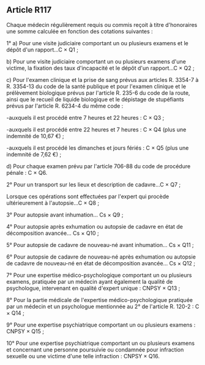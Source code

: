 Article R117
----
Chaque médecin régulièrement requis ou commis reçoit à titre d'honoraires une
somme calculée en fonction des cotations suivantes :

1° a) Pour une visite judiciaire comportant un ou plusieurs examens et le dépôt
d'un rapport...C × Q1 ;

b) Pour une visite judiciaire comportant un ou plusieurs examens d'une victime,
la fixation des taux d'incapacité et le dépôt d'un rapport...C × Q2 ;

c) Pour l'examen clinique et la prise de sang prévus aux articles R. 3354-7 à R.
3354-13 du code de la santé publique et pour l'examen clinique et le prélèvement
biologique prévus par l'article R. 235-6 du code de la route, ainsi que le
recueil de liquide biologique et le dépistage de stupéfiants prévus par
l'article R. 6234-4 du même code :

-auxquels il est procédé entre 7 heures et 22 heures : C × Q3 ;

-auxquels il est procédé entre 22 heures et 7 heures : C × Q4 (plus une
indemnité de 10,67 €) ;

-auxquels il est procédé les dimanches et jours fériés : C × Q5 (plus une
indemnité de 7,62 €) ;

d) Pour chaque examen prévu par l'article 706-88 du code de procédure pénale : C
× Q6.

2° Pour un transport sur les lieux et description de cadavre...C × Q7 ;

Lorsque ces opérations sont effectuées par l'expert qui procède ultérieurement à
l'autopsie...C × Q8 ;

3° Pour autopsie avant inhumation... Cs × Q9 ;

4° Pour autopsie après exhumation ou autopsie de cadavre en état de
décomposition avancée... Cs × Q10 ;

5° Pour autopsie de cadavre de nouveau-né avant inhumation... Cs × Q11 ;

6° Pour autopsie de cadavre de nouveau-né après exhumation ou autopsie de
cadavre de nouveau-né en état de décomposition avancée... Cs × Q12 ;

7° Pour une expertise médico-psychologique comportant un ou plusieurs examens,
pratiquée par un médecin ayant également la qualité de psychologue, intervenant
en qualité d'expert unique : CNPSY × Q13 ;

8° Pour la partie médicale de l'expertise médico-psychologique pratiquée par un
médecin et un psychologue mentionnée au 2° de l'article R. 120-2 : C × Q14 ;

9° Pour une expertise psychiatrique comportant un ou plusieurs examens : CNPSY ×
Q15 ;

10° Pour une expertise psychiatrique comportant un ou plusieurs examens et
concernant une personne poursuivie ou condamnée pour infraction sexuelle ou une
victime d'une telle infraction : CNPSY × Q16.
